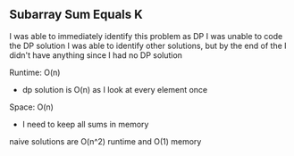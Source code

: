 ## Subarray Sum Equals K

I was able to immediately identify this problem as DP
I was unable to code the DP solution
I was able to identify other solutions, but by the end of the I didn't have anything since I had no DP solution

Runtime: O(n)
- dp solution is O(n) as I look at every element once

Space: O(n)
- I need to keep all sums in memory

naive solutions are O(n^2) runtime and O(1) memory